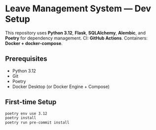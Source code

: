 # Leave Management System — Dev Setup

This repository uses **Python 3.12**, **Flask**, **SQLAlchemy**, **Alembic**, and **Poetry** for dependency management.
CI: **GitHub Actions**. Containers: **Docker + docker-compose**.

## Prerequisites
- Python 3.12
- Git
- Poetry
- Docker Desktop (or Docker Engine + Compose)

## First-time Setup
```bash
poetry env use 3.12
poetry install
poetry run pre-commit install
